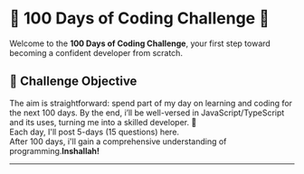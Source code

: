 <h1>🚀 100 Days of Coding Challenge 🚀</h1>
<p>Welcome to the <strong>100 Days of Coding Challenge</strong>, your first step toward becoming a confident developer from scratch.</p>
<h2>🎯 Challenge Objective</h2>
<p>The aim is straightforward: spend part of my day on learning and coding for the next 100 days. By the end, i’ll be well-versed in JavaScript/TypeScript and its uses, turning me into a skilled developer. 🌈<br>
Each day, I'll post 5-days (15 questions) here.<br>
After 100 days, i'll gain a comprehensive understanding of programming.<strong>Inshallah!</strong></p>
<hr>
